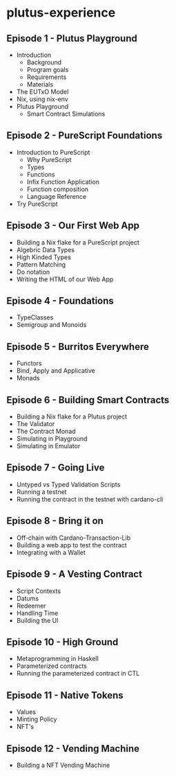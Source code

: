 # plutus-experience

## Episode 1 - Plutus Playground

- Introduction
  - Background
  - Program goals
  - Requirements
  - Materials
- The EUTxO Model
- Nix, using nix-env
- Plutus Playground
  - Smart Contract Simulations

## Episode 2 - PureScript Foundations
- Introduction to PureScript
  - Why PureScript
  - Types
  - Functions
  - Infix Function Application
  - Function composition
  - Language Reference
- Try PureScript

## Episode 3 - Our First Web App

- Building a Nix flake for a PureScript project
- Algebric Data Types
- High Kinded Types
- Pattern Matching
- Do notation
- Writing the HTML of our Web App

## Episode 4 - Foundations

- TypeClasses
- Semigroup and Monoids

## Episode 5 - Burritos Everywhere

- Functors
- Bind, Apply and Applicative
- Monads

## Episode 6 - Building Smart Contracts

- Building a Nix flake for a Plutus project
- The Validator
- The Contract Monad
- Simulating in Playground
- Simulating in Emulator

## Episode 7 - Going Live

- Untyped vs Typed Validation Scripts
- Running a testnet
- Running the contract in the testnet with cardano-cli

## Episode 8 - Bring it on

- Off-chain with Cardano-Transaction-Lib
- Building a web app to test the contract
- Integrating with a Wallet

## Episode 9 - A Vesting Contract

- Script Contexts
- Datums
- Redeemer
- Handling Time
- Building the UI

## Episode 10 - High Ground

- Metaprogramming in Haskell
- Parameterized contracts
- Running the parameterized contract in CTL

## Episode 11 - Native Tokens

- Values
- Minting Policy
- NFT's

## Episode 12 - Vending Machine

- Building a NFT Vending Machine
